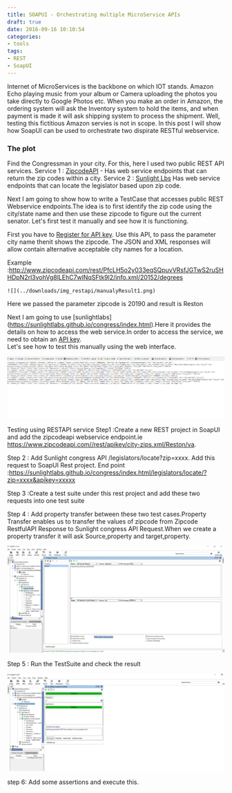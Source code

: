 ```yaml
---
title: SOAPUI - Orchestrating multiple MicroService APIs
draft: true
date: 2016-09-16 10:10:54
categories:
- tools
tags:
- REST
- SoapUI
---
```


Internet of MicroServices is the backbone on which IOT stands. Amazon Echo playing music from your album or Camera uploading the photos you take directly to Google Photos etc. When you make an order in Amazon, the ordering system will ask the Inventory system to hold the items, and when payment is made it will ask shipping system to process the shipment. Well, testing this fictitious Amazon servies is not in scope. In this post I will show how SoapUI can be used to orchestrate two dispirate RESTful webservice. 

###  The plot
Find the Congressman in your city. 
For this, here I used two public REST API services.
Service 1 : [ZipcodeAPI](https://www.zipcodeapi.com) - Has web service endpoints that can return the zip codes within a city.
Service 2 : [Sunlight Lbs](https://sunlightlabs.github.io/congress/index.html) Has web service endpoints that can locate the legislator based upon zip code.

 Next I am going to show how to write a TestCase that accesses public REST Webservice endpoints.The idea is to first identify the zip code using the city/state name and then use these zipcode to figure out the current senator.
 Let's first test it manually and see how it is functioning.  
    
  First you have to [Register for API key](http://www.zipcodeapi.com/API#zipToLoc). Use this API, to pass the parameter city name thenit shows the zipcode.  The JSON and XML responses will allow contain alternative acceptable city names for a location. 
  
  Example :http://www.zipcodeapi.com/rest/PfcLH5o2y033eqSQpuvVRsfJGTwS2ruSHHDpN2rl3vohVg8lLEhC7wlNqSFtk9l2/info.xml/20152/degrees
  
    ![](../downloads/img_restapi/manualyResult1.png)
  
  Here we passed the parameter zipcode is 20190 and result is Reston
  
 Next I am going to use [sunlightlabs] (https://sunlightlabs.github.io/congress/index.html).Here it provides the details on how to access the web service.In order to access the service, we need to obtain an [API key](http://sunlightfoundation.com/api/accounts/register/).  
 Let's see how to test this manually using the web interface.
    
  ![](../downloads/img_restapi/manual_congtress_img2.png)
  
 Testing using RESTAPI service
 Step1 :Create a new REST project in SoapUI and add the zipcodeapi webservice endpoint.ie https://www.zipcodeapi.com//rest/apikey/city-zips.xml/Reston/va.
 
Step 2 : Add  Sunlight congress API /legislators/locate?zip=xxxx. Add this request to SoapUI Rest project.
End point :https://sunlightlabs.github.io/congress/index.html/legislators/locate/?zip=xxxx&apikey=xxxxx

Step 3 :Create a test suite under this rest project and add these two requests into one test suite

Step 4 : Add property transfer between these two test cases.Property Transfer enables us to transfer the values of zipcode from Zipcode RestfulAPI Response to Sunlight congress API Request.When we create a property transfer it will ask Source,property and target,property.

![](../downloads/img_restapi/propertytransfer.png)

Step 5 : Run the TestSuite  and check the result

![](../downloads/img_restapi/runtestsuite.png)

step 6: Add some assertions and execute this.



  
  
  
  
  
 